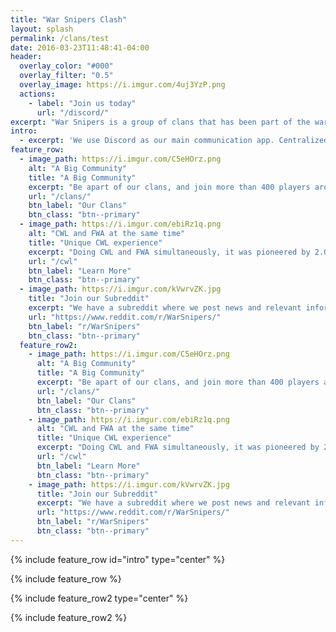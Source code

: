 ```yaml
---
title: "War Snipers Clash"
layout: splash
permalink: /clans/test
date: 2016-03-23T11:48:41-04:00
header:
  overlay_color: "#000"
  overlay_filter: "0.5"
  overlay_image: https://i.imgur.com/4uj3YzP.png
  actions:
    - label: "Join us today"
      url: "/discord/"
excerpt: "War Snipers is a group of clans that has been part of the war farming community for many years in the mobile game Clash of Clans. Currently, we war farm in the Farm War Alliance."
intro:
  - excerpt: 'We use Discord as our main communication app. Centralized information for everyone is provided in the discord. Additionally, all of our recruitment is also done on discord. Each clans has their own channels, while also providing global channels for members. You are welcome to join our discord to look for more information or to join our clans.'
feature_row:
  - image_path: https://i.imgur.com/C5eHOrz.png
    alt: "A Big Community"
    title: "A Big Community"
    excerpt: "Be apart of our clans, and join more than 400 players around the world today!"
    url: "/clans/"
    btn_label: "Our Clans"
    btn_class: "btn--primary"
  - image_path: https://i.imgur.com/ebiRz1q.png
    alt: "CWL and FWA at the same time"
    title: "Unique CWL experience"
    excerpt: "Doing CWL and FWA simultaneously, it was pioneered by 2.G's iss114 in August 2019 before adopted by much of the wider FWA community"
    url: "/cwl"
    btn_label: "Learn More"
    btn_class: "btn--primary"
  - image_path: https://i.imgur.com/kVwrvZK.jpg
    title: "Join our Subreddit"
    excerpt: "We have a subreddit where we post news and relevant information about our clans."
    url: "https://www.reddit.com/r/WarSnipers/"
    btn_label: "r/WarSnipers"
    btn_class: "btn--primary"
  feature_row2:
    - image_path: https://i.imgur.com/C5eHOrz.png
      alt: "A Big Community"
      title: "A Big Community"
      excerpt: "Be apart of our clans, and join more than 400 players around the world today!"
      url: "/clans/"
      btn_label: "Our Clans"
      btn_class: "btn--primary"
    - image_path: https://i.imgur.com/ebiRz1q.png
      alt: "CWL and FWA at the same time"
      title: "Unique CWL experience"
      excerpt: "Doing CWL and FWA simultaneously, it was pioneered by 2.G's iss114 in August 2019 before adopted by much of the wider FWA community"
      url: "/cwl"
      btn_label: "Learn More"
      btn_class: "btn--primary"
    - image_path: https://i.imgur.com/kVwrvZK.jpg
      title: "Join our Subreddit"
      excerpt: "We have a subreddit where we post news and relevant information about our clans."
      url: "https://www.reddit.com/r/WarSnipers/"
      btn_label: "r/WarSnipers"
      btn_class: "btn--primary"
---
```


{% include feature_row id="intro" type="center" %}

{% include feature_row %}

{% include feature_row2 type="center" %}

{% include feature_row2 %}
